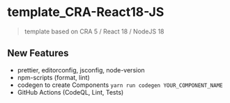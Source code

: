 # template_CRA-React18-JS

> template based on CRA 5 / React 18 / NodeJS 18

## New Features

- prettier, editorconfig, jsconfig, node-version
- npm-scripts (format, lint)
- codegen to create Components `yarn run codegen YOUR_COMPONENT_NAME`
- GitHub Actions (CodeQL, Lint, Tests)
